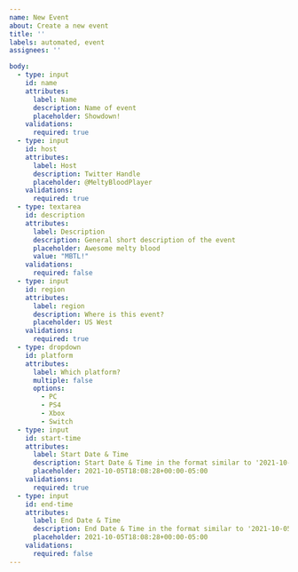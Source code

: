 ```yaml
---
name: New Event
about: Create a new event
title: ''
labels: automated, event
assignees: ''

body:
  - type: input
    id: name
    attributes:
      label: Name
      description: Name of event
      placeholder: Showdown!
    validations:
      required: true
  - type: input
    id: host
    attributes:
      label: Host
      description: Twitter Handle
      placeholder: @MeltyBloodPlayer
    validations:
      required: true
  - type: textarea
    id: description
    attributes:
      label: Description
      description: General short description of the event
      placeholder: Awesome melty blood
      value: "MBTL!"
    validations:
      required: false
  - type: input
    id: region
    attributes:
      label: region
      description: Where is this event?
      placeholder: US West
    validations:
      required: true
  - type: dropdown
    id: platform
    attributes:
      label: Which platform?
      multiple: false
      options:
        - PC
        - PS4
        - Xbox
        - Switch
  - type: input
    id: start-time
    attributes:
      label: Start Date & Time
      description: Start Date & Time in the format similar to '2021-10-05T18:08+00:00' i.e (Year-month-date)T(24 hour time)(timezone)
      placeholder: 2021-10-05T18:08:28+00:00-05:00
    validations:
      required: true
  - type: input
    id: end-time
    attributes:
      label: End Date & Time
      description: End Date & Time in the format similar to '2021-10-05T18:08+00:00' i.e (Year-month-date)T(24 hour time)(timezone)
      placeholder: 2021-10-05T18:08:28+00:00-05:00
    validations:
      required: false
---
```

